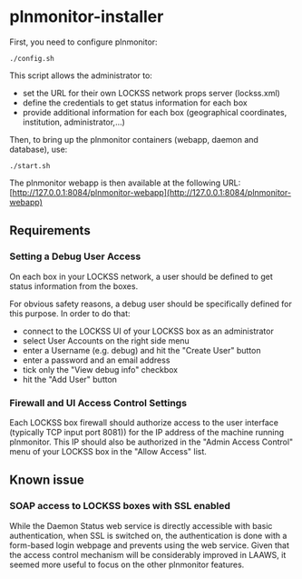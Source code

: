 # plnmonitor-installer

First, you need to configure plnmonitor:

```
./config.sh
```


This script allows the administrator to:
- set the URL for their own LOCKSS network props server (lockss.xml) 
- define the credentials to get status information for each box
- provide additional information for each box (geographical coordinates, institution, administrator,...)


Then, to bring up the plnmonitor containers (webapp, daemon and database), use:

```
./start.sh
```

The plnmonitor webapp is then available at the following URL:
[http://127.0.0.1:8084/plnmonitor-webapp](http://127.0.0.1:8084/plnmonitor-webapp)

## Requirements

### Setting a Debug User Access

On each  box in your LOCKSS network, a user should be defined to get status information from the boxes.

For obvious safety reasons, a debug user should be specifically defined for this purpose. 
In order to do that: 

- connect to the LOCKSS UI of your LOCKSS box as an administrator
- select User Accounts  on the right side menu
- enter a Username (e.g. debug) and hit the "Create User" button
- enter a password and an email address
- tick only the "View debug info" checkbox
- hit the "Add User" button

### Firewall and UI Access Control Settings

Each LOCKSS box firewall should authorize access to the user interface (typically TCP input port 8081)) for the IP address of the machine running plnmonitor.
This IP should also be authorized in the "Admin Access Control" menu of your LOCKSS box in the "Allow Access" list. 


## Known issue 

### SOAP access to LOCKSS boxes with SSL enabled
While the Daemon Status web service is directly accessible with basic authentication, when SSL is switched on, the authentication is done with a form-based login webpage and prevents using the web service. Given that the access control mechanism will be considerably improved in LAAWS, it seemed more useful to focus on the other plnmonitor features.
